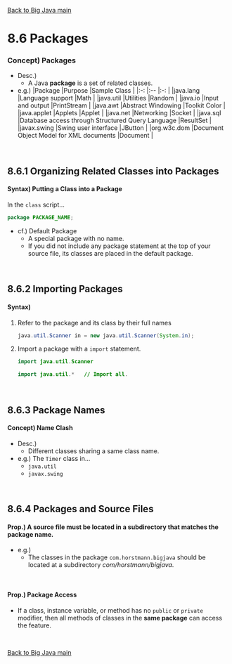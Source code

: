 [Back to Big Java main](../../main.md)

# 8.6 Packages
### Concept) Packages
- Desc.)
  - A Java **package** is a set of related classes.
- e.g.)
    |Package     |Purpose                                             |Sample Class     |
    |:-:         |:--                                                 |:-:              |
    |java.lang   |Language support                                    |Math             |
    |java.util   |Utilities                                           |Random           |
    |java.io     |Input and output                                    |PrintStream      |
    |java.awt    |Abstract Windowing                                  |Toolkit Color    |
    |java.applet |Applets                                             |Applet           |
    |java.net    |Networking                                          |Socket           |
    |java.sql    |Database access through Structured Query Language   |ResultSet        |   
    |javax.swing |Swing user interface                                |JButton          |
    |org.w3c.dom |Document Object Model for XML documents             |Document         |

<br>

## 8.6.1 Organizing Related Classes into Packages
#### Syntax) Putting a Class into a Package
In the ```class``` script...
```java
package PACKAGE_NAME;
```
- cf.) Default Package
  - A special package with no name.
  - If you did not include any package statement at the top of your source file, its classes are placed in the default package. 

<br>

## 8.6.2 Importing Packages
#### Syntax) 
1. Refer to the package and its class by their full names
   ```java
   java.util.Scanner in = new java.util.Scanner(System.in);
   ```
2. Import a package with a ```import``` statement.
   ```java
   import java.util.Scanner
   ```
   ```java
   import java.util.*   // Import all.
   ```

<br>

## 8.6.3 Package Names
#### Concept) Name Clash
- Desc.)
  - Different classes sharing a same class name.
- e.g.) The ```Timer``` class in...
  - ```java.util```
  - ```javax.swing```


<br>

## 8.6.4 Packages and Source Files
#### Prop.) A source file must be located in a subdirectory that matches the package name.
- e.g.)
  - The classes in the package ```com.horstmann.bigjava``` should be located at a subdirectory *com/horstmann/bigjava*.

<br>

#### Prop.) Package Access
- If a class, instance variable, or method has no ```public``` or ```private``` modifier, then all methods of classes in the **same package** can access the feature.


<br>

[Back to Big Java main](../../main.md)